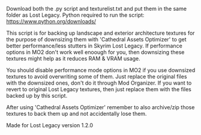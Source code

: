 Download both the .py script and texturelist.txt and put them in the same folder as  Lost Legacy.
Python required to run the script: https://www.python.org/downloads/

This script is for backing up landscape and exterior architecture textures for the purpose of downsizing them with 'Cathedral Assets Optimizer' to get better performance/less stutters in Skyrim Lost Legacy. If performance options in MO2 don't work well enoough for you, then downsizing these textures might help as it reduces RAM & VRAM usage.

You should disable performance mode options in MO2 if you use downsized textures to avoid overwriting some of them. Just replace the original files with the downsized ones, don't do
it through Mod Organizer. If you want to revert to original Lost Legacy textures, then just replace them with the files backed up by this script.

After using 'Cathedral Assets Optimizer' remember to also archive/zip those textures to back them up and not accidentally lose them.

Made for Lost Legacy version 1.2.0
